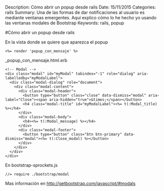 Description: Cómo abrir un popup desde rails
Date: 15/11/2015
Categories: rails
Summary: Una de las formas de dar notificaciones al usuario es mediante ventanas emergentes. Aquí explico cómo lo he hecho yo usando las ventanas modales de Bootstrap
Keywords: rails, popup

#Cómo abrir un popup desde rails

En la vista donde se quiere que aparezca el popup

    <%= render 'popup_con_mensaje' %>


_popup_con_mensaje.html.erb

    <!-- Modal -->
    <div class="modal" id="myModal" tabindex="-1" role="dialog" aria-labelledby="myModalLabel">
      <div class="modal-dialog" role="document">
        <div class="modal-content">
          <div class="modal-header">
            <button type="button" class="close" data-dismiss="modal" aria-label="Close"><span aria-hidden="true">&times;</span></button>
            <h4 class="modal-title" id="myModalLabel"><%= t(:Modal_title) %></h4>
          </div>
          <div class="modal-body">
            <h4><%= t(:Modal_message) %></h4>
          </div>
          <div class="modal-footer">
            <button type="button" class="btn btn-primary" data-dismiss="modal"><%= t(:Close_modal) %></button>
          </div>
        </div>
      </div>
    </div>


En bootstrap-sprockets.js

    //= require ./bootstrap/modal

Mas información en <http://getbootstrap.com/javascript/#modals>
